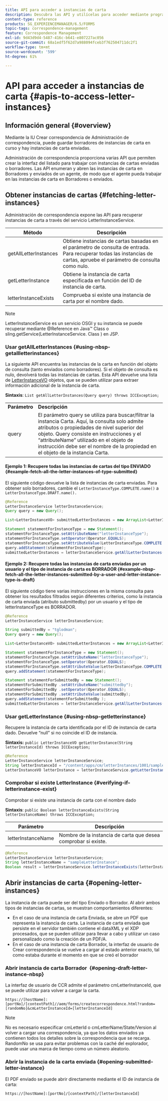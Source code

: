 ```yaml
---
title: API para acceder a instancias de carta
description: Descubra las API y utilícelas para acceder mediante programación a instancias de carta en el entorno de AEM Forms.
content-type: reference
products: SG_EXPERIENCEMANAGER/6.5/FORMS
topic-tags: correspondence-management
feature: Correspondence Management
exl-id: 9d43d9d4-5487-416c-b641-e807227ac056
source-git-commit: 68a1edf5f62d7a988094fceb3f762504711dc2f1
workflow-type: tm+mt
source-wordcount: '599'
ht-degree: 61%

---
```


# API para acceder a instancias de carta {#apis-to-access-letter-instances}

## Información general {#overview}

Mediante la IU Crear correspondencia de Administración de correspondencia, puede guardar borradores de instancias de carta en curso y hay instancias de carta enviadas.

Administración de correspondencia proporciona varias API que permiten crear la interfaz del listado para trabajar con instancias de cartas enviadas o borradores. Las API enumeran y abren las instancias de carta en Borradores y enviados de un agente, de modo que el agente pueda trabajar en las instancias de carta en Borradores o enviados.

## Obtener instancias de cartas {#fetching-letter-instances}

Administración de correspondencia expone las API para recuperar instancias de carta a través del servicio LetterInstanceService.

| Método | Descripción |
|--- |--- |
| getAllLetterInstances | Obtiene instancias de cartas basadas en el parámetro de consulta de entrada. Para recuperar todas las instancias de cartas, apruebe el parámetro de consulta como nulo. |
| getLetterInstance | Obtiene la instancia de carta especificada en función del ID de instancia de carta. |
| letterInstanceExists | Comprueba si existe una instancia de carta por el nombre dado. |

>[!NOTE]
>
>LetterInstanceService es un servicio OSGI y su instancia se puede recuperar mediante @Reference en Java™ Class o sling.getService(LetterInstanceService. Class ) en JSP.

### Usar getAllLetterInstances {#using-nbsp-getallletterinstances}

La siguiente API encuentra las instancias de la carta en función del objeto de consulta (tanto enviados como borradores). Si el objeto de consulta es nulo, devolverá todas las instancias de cartas. Esta API devuelve una lista de [LetterInstanceVO](https://helpx.adobe.com/es/aem-forms/6-2/javadocs/com/adobe/icc/dbforms/obj/LetterInstanceVO.html) objetos, que se pueden utilizar para extraer información adicional de la instancia de carta.

**Sintaxis**: `List getAllLetterInstances(Query query) throws ICCException;`

<table>
 <tbody>
  <tr>
   <td><strong>Parámetro</strong></td>
   <td><strong>Descripción</strong></td>
  </tr>
  <tr>
   <td>query</td>
   <td>El parámetro query se utiliza para buscar/filtrar la instancia Carta. Aquí, la consulta solo admite atributos o propiedades de nivel superior del objeto. Query consiste en instrucciones y el “attributeName” utilizado en el objeto de instrucción debe ser el nombre de la propiedad en el objeto de la instancia Carta.<br /> </td>
  </tr>
 </tbody>
</table>

#### Ejemplo 1: Recupere todas las instancias de cartas del tipo ENVIADO {#example-fetch-all-the-letter-instances-of-type-submitted}

El siguiente código devuelve la lista de instancias de carta enviadas. Para obtener solo borradores, cambie el `LetterInstanceType.COMPLETE.name()` a `LetterInstanceType.DRAFT.name().`

```java
@Reference
LetterInstanceService letterInstanceService;
Query query = new Query();

List<LetterInstanceVO> submittedLetterInstances = new ArrayList<LetterInstanceVO>();

Statement statementForInstanceType = new Statement();
statementForInstanceType.setAttributeName("letterInstanceType");
statementForInstanceType.setOperator(Operator.EQUALS);
statementForInstanceType.setAttributeValue(LetterInstanceType.COMPLETE.name());
query.addStatement(statementForInstanceType);
submittedLetterInstances = letterInstanceService.getAllLetterInstances(query);
```

#### Ejemplo 2: Recupere todas las instancias de carta enviadas por un usuario y el tipo de instancia de carta es BORRADOR {#example-nbsp-fetch-all-the-letter-instances-submitted-by-a-user-and-letter-instance-type-is-draft}

El siguiente código tiene varias instrucciones en la misma consulta para obtener los resultados filtrados según diferentes criterios, como la instancia de carta enviada (atributo submittedby) por un usuario y el tipo de letterInstanceType es BORRADOR.

```java
@Reference
LetterInstanceService letterInstanceService;

String submittedBy = "tglodman";
Query query = new Query();

List<LetterInstanceVO> submittedLetterInstances = new ArrayList<LetterInstanceVO>();

Statement statementForInstanceType = new Statement();
statementForInstanceType.setAttributeName("letterInstanceType");
statementForInstanceType.setOperator(Operator.EQUALS);
statementForInstanceType.setAttributeValue(LetterInstanceType.COMPLETE.name());
query.addStatement(statementForInstanceType);

Statement statementForSubmittedBy = new Statement();
statementForSubmittedBy .setAttributeName("submittedby");
statementForSubmittedBy .setOperator(Operator.EQUALS);
statementForSubmittedBy .setAttributeValue(submittedBy);
query.addStatement(statementForSubmittedBy );
submittedLetterInstances = letterInstanceService.getAllLetterInstances(query);
```

### Usar getLetterInstance {#using-nbsp-getletterinstance}

Recupere la instancia de carta identificada por el ID de instancia de carta dado. Devuelve “null” si no coincide el ID de instancia.

**Sintaxis:** `public LetterInstanceVO getLetterInstance(String letterInstanceId) throws ICCException;`

```java
@Reference
LetterInstanceService letterInstanceService;
String letterInstanceId = "/content/apps/cm/letterInstances/1001/sampleLetterInstance";
LetterInstanceVO letterInstance = letterInstanceService.getLetterInstance(letterInstanceId );
```

### Comprobar si existe LetterInstance {#verifying-if-letterinstance-exist}

Comprobar si existe una instancia de carta con el nombre dado

**Sintaxis**: `public Boolean letterInstanceExists(String letterInstanceName) throws ICCException;`

| **Parámetro** | **Descripción** |
|---|---|
| letterInstanceName | Nombre de la instancia de carta que desea comprobar si existe. |

```java
@Reference
LetterInstanceService letterInstanceService;
String letterInstanceName = "sampleLetterInstance";
Boolean result = letterInstanceService.letterInstanceExists(letterInstanceName );
```

## Abrir instancias de carta {#opening-letter-instances}

La instancia de carta puede ser del tipo Enviado o Borrador. Al abrir ambos tipos de instancias de cartas, se muestran comportamientos diferentes:

* En el caso de una instancia de carta Enviada, se abre un PDF que representa la instancia de carta. La instancia de carta enviada que persiste en el servidor también contiene el dataXML y el XDP procesados, que se pueden utilizar para llevar a cabo y utilizar un caso personalizado como la creación de un PDF/A.
* En el caso de una instancia de carta Borrador, la interfaz de usuario de Crear correspondencia se vuelve a cargar al estado anterior exacto, tal como estaba durante el momento en que se creó el borrador

### Abrir instancia de carta Borrador  {#opening-draft-letter-instance-nbsp}

La interfaz de usuario de CCR admite el parámetro cmLetterInstanceId, que se puede utilizar para volver a cargar la carta.

`https://[hostName]:[portNo]/[contextPath]//aem/forms/createcorrespondence.html?random=[randomNo]&cmLetterInstanceId=[letterInstanceId]`

>[!NOTE]
>
No es necesario especificar cmLetterId o cmLetterName/State/Version al volver a cargar una correspondencia, ya que los datos enviados ya contienen todos los detalles sobre la correspondencia que se recarga. RandomNo se usa para evitar problemas con la caché del explorador, puede usar una marca de tiempo como un número aleatorio.

### Abrir la instancia de la carta enviada {#opening-submitted-letter-instance}

El PDF enviado se puede abrir directamente mediante el ID de instancia de carta:

`https://[hostName]:[portNo]/[contextPath]/[letterInstanceId]`
